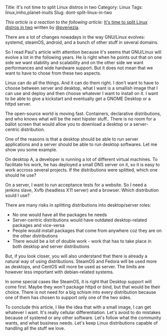 Title: It's not time to split Linux distros in two
Category: Linux
Tags: linux,imho,planet-inuits
Slug: dont-split-linux-in-two

*This article is a reaction to the following article:* [It's time to split Linux distros in two](http://www.infoworld.com/d/data-center/its-time-split-linux-in-two-249704) written by [@pvenezia](https://twitter.com/pvenezia).

There are a lot of changes nowadays in the way GNU/Linux evolves: systemd, steamOS, android, and a bunch of other stuff in several domains.

So I read Paul's article with attention because it's seems that GNU/Linux will evolve a lot in the following years. He is right when he points out that on one side we want stability and scalability and on the other side we want performances and wide hardware support. But it does not mean that we want to have to chose from these two aspects.

Linux can do all the things. And it can do them right. I don't want to have to choose between server and desktop, what I want is a smallish image that I can use and deploy and then choose whatever I want to install on it. I want to be able to give a kickstart and eventually get a GNOME Desktop or a httpd server.

The open-source world is moving fast. Containers, declarative distributions, and who knows what will be the next hipster stuff.. There is no room for a ballot screen that would allow you to download a desktop or a server-centric distribution.

One of the reasons is that a desktop should be able to run server applications and a server should be able to run desktop softwares. Let me show you some example.

On desktop A, a developer is running a lot of different virtual machines. To facilitate his work, he has deployed a small DNS server on it, so it is easy to work accross several projects. If the distributions were splitted, which one should he use?

On a server, I want to run acceptance tests for a website. So I need a jenkins slave, Xvfb (headless X11 server) and a browser. Which distribution sould I use?

There are many risks in splitting distributions into desktop/server roles:

* No one would have all the packages he needs
* Server-centric distributions would have outdated desktop-related packages and vice-versa
* People would install packages that come from anywhere coz they are on the other distributions
* There would be a lot of double work - work that has to take place in both desktop and server distributions

But, if you look closer, you will also understand that there is already a natural way of using distributions. SteamOS and Fedora will be used more as desktops, and CentOS will more be used as server. The limits are however less important with debian-related systems.

In some special cases like SteamOS, it is right that Desktop support will come first. Maybe they won't package httpd or bind, but that would be their choice. There is not need for a big schism into every distribution because one of them has chosen to support only one of the two sides.

To conclude this article, I like the idea that with a small image, I can get whatever I want. It's really cellular differentiation. Let's avoid to do mistakes because of systemd or any other software. Let's follow what the community wants, and what business needs. Let's keep Linux distributions capable of handling all the stuff we love.
